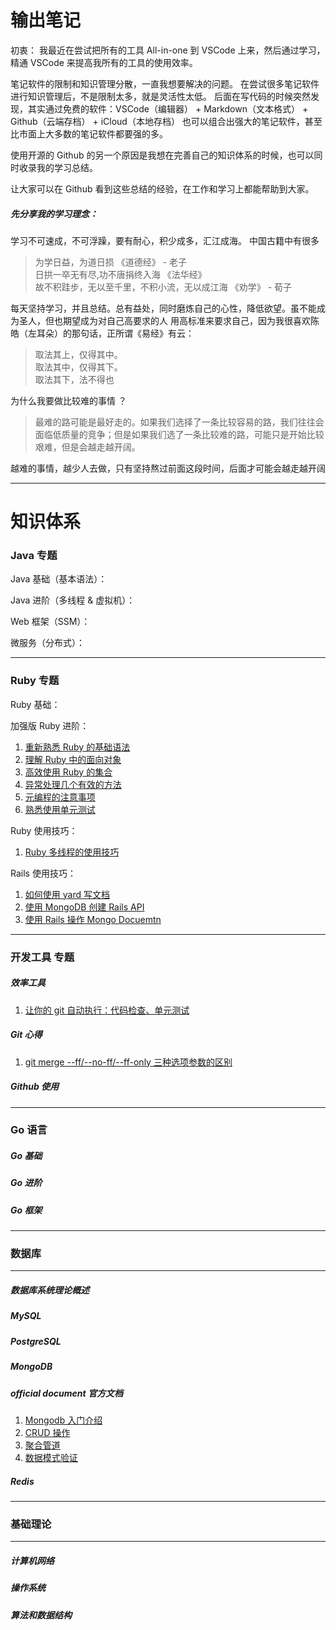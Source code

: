# 输出笔记

初衷：
我最近在尝试把所有的工具 All-in-one 到 VSCode 上来，然后通过学习，精通 VSCode 来提高我所有的工具的使用效率。

笔记软件的限制和知识管理分散，一直我想要解决的问题。
在尝试很多笔记软件进行知识管理后，不是限制太多，就是灵活性太低。
后面在写代码的时候突然发现，其实通过免费的软件：VSCode（编辑器） + Markdown（文本格式） + Github（云端存档） + iCloud（本地存档）
也可以组合出强大的笔记软件，甚至比市面上大多数的笔记软件都要强的多。

使用开源的 Github 的另一个原因是我想在完善自己的知识体系的时候，也可以同时收录我的学习总结。

让大家可以在 Github 看到这些总结的经验，在工作和学习上都能帮助到大家。

##### 先分享我的学习理念：
学习不可速成，不可浮躁，要有耐心，积少成多，汇江成海。
中国古籍中有很多
> 为学日益，为道日损    《道德经》 - 老子 <br>
 日拱一卒无有尽,功不唐捐终入海      《法华经》 <br>
 故不积跬步，无以至千里，不积小流，无以成江海   《劝学》 - 荀子

每天坚持学习，并且总结。总有益处，同时磨炼自己的心性，降低欲望。虽不能成为圣人，但也期望成为对自己高要求的人
用高标准来要求自己，因为我很喜欢陈皓（左耳朵）的那句话，正所谓《易经》有云：
> 取法其上，仅得其中。<br>
> 取法其中，仅得其下。<br>
> 取法其下，法不得也


为什么我要做比较难的事情 ？
> 最难的路可能是最好走的。如果我们选择了一条比较容易的路，我们往往会面临低质量的竞争；但是如果我们选了一条比较难的路，可能只是开始比较艰难，但是会越走越开阔。

越难的事情，越少人去做，只有坚持熬过前面这段时间，后面才可能会越走越开阔

___
# 知识体系
### Java 专题
Java 基础（基本语法）：

Java 进阶（多线程 & 虚拟机）：

Web 框架（SSM）：

微服务（分布式）：

___
### Ruby 专题
Ruby 基础：

加强版 Ruby 进阶：
1. [重新熟悉 Ruby 的基础语法](https://github.com/xiao2shiqi/pro_developer/blob/main/ruby_on_rails/effective_ruby/1_familiar_ruby.md)
2. [理解 Ruby 中的面向对象](https://github.com/xiao2shiqi/pro_developer/blob/main/ruby_on_rails/effective_ruby/2_class_object_module.md)
3. [高效使用 Ruby 的集合](https://github.com/xiao2shiqi/pro_developer/blob/main/ruby_on_rails/effective_ruby/3_collection.md)
4. [异常处理几个有效的方法](https://github.com/xiao2shiqi/pro_developer/blob/main/ruby_on_rails/effective_ruby/4_effective_exception.md)
5. [元编程的注意事项](https://github.com/xiao2shiqi/pro_developer/blob/main/ruby_on_rails/effective_ruby/5_meta_programming.md)
6. [熟悉使用单元测试](https://github.com/xiao2shiqi/pro_developer/blob/main/ruby_on_rails/effective_ruby/6_unit_test.md)


Ruby 使用技巧：
1. [Ruby 多线程的使用技巧](https://github.com/xiao2shiqi/pro_developer/blob/main/ruby_on_rails/ruby_skill/1_ruby_thread.md)

Rails 使用技巧：
1. [如何使用 yard 写文档](https://github.com/xiao2shiqi/pro_developer/blob/main/ruby_on_rails/yard/1_how_to_use_yard.md)
2. [使用 MongoDB 创建 Rails API](https://github.com/xiao2shiqi/strongest_programmer/blob/main/ruby/how_usr_ruby/2_create_a_simple_rails_api.md)
3. [使用 Rails 操作 Mongo Docuemtn](https://github.com/xiao2shiqi/pro_developer/blob/main/ruby_on_rails/rails_mongoid_manual/2_document.md)

___
### 开发工具 专题

##### 效率工具
1. [让你的 git 自动执行：代码检查、单元测试](https://github.com/xiao2shiqi/pro_developer/blob/main/develop_tool/effective/1_auto_check_code_ut.md)

##### Git 心得
1. [git merge --ff/--no-ff/--ff-only 三种选项参数的区别](https://github.com/xiao2shiqi/pro_developer/blob/main/develop_tool/git/pro_git/3_git_branch/2_branch_create_merge.md)

##### Github 使用


___
### Go 语言
##### Go 基础
##### Go 进阶
##### Go 框架
___
### 数据库
___
##### 数据库系统理论概述
##### MySQL 
##### PostgreSQL
##### MongoDB

##### official document 官方文档
1. [Mongodb 入门介绍](https://github.com/xiao2shiqi/pro_developer/blob/main/db/mongodb/official_documents/1_Introduction.md)
2. [CRUD 操作](https://github.com/xiao2shiqi/pro_developer/blob/main/db/mongodb/official_documents/2_crud_operations.md)
3. [聚合管道](https://github.com/xiao2shiqi/pro_developer/blob/main/db/mongodb/official_documents/3_aggregation.md)
4. [数据模式验证](https://github.com/xiao2shiqi/pro_developer/blob/main/db/mongodb/official_documents/4_data_modeling.md)
##### Redis
___
### 基础理论 
___

##### 计算机网络
##### 操作系统
##### 算法和数据结构

